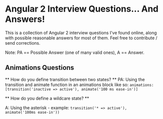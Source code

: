 # Angular 2 Interview Questions... And Answers!

This is a collection of Angular 2 interview questions I've found online, along with possible reasonable answers for most of them. Feel free to contribute / send corrections.

Note: PA == Possible Answer (one of many valid ones), A == Answer.

## Animations Questions

** How do you define transition between two states? **
PA: Using the transition and animate function in an animations block like so: `animations: [transition('inactive => active'), animate('100 ms ease-in')]` 

** How do you define a wildcare state? **

A: Using the asterisk - example: `transition('* => active'), animate('100ms ease-in'))`


